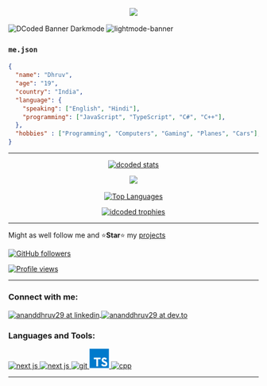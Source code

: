 <!-- SVG Typing Animation  -->
<p align="center"> <img src="https://readme-typing-svg.herokuapp.com?font=Fira+Code&color=9AA6B2&size=32&center=true&vCenter=true&lines=%F0%9F%91%8B+Hi+%2C+I'm+Dhruv"> </p>
<!-- [![Typing SVG]()](https://git.io/typing-svg) -->

![DCoded Banner Darkmode](https://user-images.githubusercontent.com/65074550/156970537-7a5afee0-83cf-4899-877d-bc74879d1a97.gif#gh-dark-mode-only)
![lightmode-banner](https://user-images.githubusercontent.com/65074550/154921132-bce40455-d8e3-4ace-ba59-48855f65e1a5.gif#gh-light-mode-only)

### `me.json`
```json
{
  "name": "Dhruv",
  "age": "19",
  "country": "India",
  "language": {
    "speaking": ["English", "Hindi"],
    "programming": ["JavaScript", "TypeScript", "C#", "C++"],
  },
  "hobbies" : ["Programming", "Computers", "Gaming", "Planes", "Cars"],
}
```

<!-- GitHub Actions : Metrics
<p align="center"><img alt="iDCoded Metrics" src="/github-metrics.svg"></p>
 -->
<!-- GitArtWork  
<p align="center"> <img alt="iDCoded Gitartwork" src="/gitartwork.svg"> </p>
-->

---
<!-- Discord Presence  -->
<!-- <p align="center"> <a href="https://discord.com/users/558680515796795412"> <img alt="Discord Presence" src="https://lanyard.cnrad.dev/api/558680515796795412"/> </a> </p> -->
<!-- [![Discord Presence](https://lanyard.cnrad.dev/api/558680515796795412)](https://discord.com/users/558680515796795412) -->

<!-- My GitHub Stats -->
<p align="center"> <a href="https://github.com/iDCoded"> <img src="https://github-readme-stats.vercel.app/api?username=iDCoded&show_icons=true&theme=onedark&hide_border=true" alt="dcoded stats" /> </a> </p>

<!-- My GitHub Streaks  -->
<p align="center" > <img src="http://github-readme-streak-stats.herokuapp.com?user=iDCoded&theme=onedark&hide_border=true" href="https://github.com/iDCoded"/> </p>
<!-- [![My GitHub Streak](http://github-readme-streak-stats.herokuapp.com?user=iDCoded&theme=nord&hide_border=true)](https://git.io/streak-stats) -->

<!-- Top Language Stats -->
<p align="center"> <a href="https://github.com/iDCoded"> <img src="https://github-readme-stats.vercel.app/api/top-langs/?username=iDCoded&layout=compact&theme=onedark&hide_border=true" alt="Top Languages"> </a> </p>

<!-- My Trophies -->
<p align="center"> <a href='https://github.com/iDCoded'><img src="https://github-profile-trophy.vercel.app/?username=idcoded&theme=onedark&row=2&column=3&no-frame=true" alt="idcoded trophies" /> </a> </p>

<!-- StackOverflow Flair -->
<!-- <p align="center"> <a href="https://stackoverflow.com/users/13818436/dhruv-anand"><img src="https://stackoverflow.com/users/flair/13818436.png?theme=dark" width="208" height="58" alt="profile for Dhruv Anand at Stack Overflow, Q&amp;A for professional and enthusiast programmers" title="profile for Dhruv Anand at Stack Overflow, Q&amp;A for professional and enthusiast programmers"></a> </p> -->

<!-- 
<p align="center"> <a href="https://github.com/iDCoded/D-Pad"> <img src="https://github-readme-stats.vercel.app/api/pin/?username=iDCoded&repo=D-Pad&theme=onedark&hide_border=true" alt="d-pad" /> </a> </p>

<p align="center"> <a href="https://github.com/iDCoded/Pomodoro-App"> <img src="https://github-readme-stats.vercel.app/api/pin/?username=iDCoded&repo=Pomodoro-App&theme=onedark&hide_border=true" alt="pomodoro app"> </a> </p>
-->

---
<!-- Contributions -->
<!-- Isometric Commit Calender -->
<!-- <p align='center'> <a href='https://github.com/iDCoded'><img src='https://metrics.lecoq.io/iDCoded?template=classic&base.activity=0&base.community=0&base.repositories=0&base.metadata=0&isocalendar=1&isocalendar.duration=half-year&config.timezone=Asia%2FKolkata' alt='Isometric Commit Calender'/> </a> </p> -->

<!-- Activity Graph 
[![Dhruv's github activity graph](https://activity-graph.herokuapp.com/graph?username=iDCoded&area=true&hide_border=true&theme=github&bg_color=22272E)](https://github.com/iDCoded)
-->

<p>Might as well follow me and ⭐<b>Star</b>⭐ my <a href='https://github.com/iDCoded?tab=repositories'>projects</a></p>

<a href='https://github.com/iDCoded?tab=followers'><img alt="GitHub followers" src="https://img.shields.io/github/followers/iDCoded?style=for-the-badge"></a>
<!-- GitHub Profile Views -->
<a href="https://github.com/iDCoded"> <img alt="Profile views" src="https://komarev.com/ghpvc/?username=iDCoded&style=social&color=282c34"> </a>

---

<h3 align="left">Connect with me:</h3>
<p align="left">
<!-- <a href="https://twitter.com/ananddhruv295" target="blank"><img align="center" src="https://raw.githubusercontent.com/rahuldkjain/github-profile-readme-generator/master/src/images/icons/Social/twitter.svg" alt="ananddhruv295" height="30" width="40" /></a> -->
 
  <a href='https://www.linkedin.com/in/ananddhruv29'> <img align="center" src="https://img.shields.io/badge/LinkedIn-0077B5?style=for-the-badge&logo=linkedin&logoColor=white" alt="ananddhruv29 at linkedin"/> </a>
  <a href='https://dev.to/ananddhruv295'> <img align="center" src="https://img.shields.io/badge/dev.to-0A0A0A?style=for-the-badge&logo=dev.to&logoColor=white" alt="ananddhruv29 at dev.to"/> </a>
  
</p>


<h3 align="left">Languages and Tools:</h3>
<p align="left"> <a href="https://nextjs.org" target="_blank" rel="noreferrer"> <img src="https://cdn.jsdelivr.net/gh/devicons/devicon@latest/icons/nextjs/nextjs-original.svg" width="40" height="40" alt="next js" /> </a> <a href="https://react.dev" target="_blank" rel="noreferrer"> <img src="https://cdn.jsdelivr.net/gh/devicons/devicon@latest/icons/react/react-original.svg" width="40" height="40" alt="next js" /> </a> <a href="https://git-scm.com/" target="_blank" rel="noreferrer"> <img src="https://www.vectorlogo.zone/logos/git-scm/git-scm-icon.svg" alt="git" width="40" height="40"/> </a>  <a href="https://www.typescriptlang.org/" target="_blank" rel="noreferrer"> <img src="https://raw.githubusercontent.com/devicons/devicon/master/icons/typescript/typescript-original.svg" alt="typescript" width="40" height="40"/> </a> <a href="https://cplusplus.com/" target="_blank" rel="noreferrer"> <img src="https://cdn.jsdelivr.net/gh/devicons/devicon@latest/icons/cplusplus/cplusplus-original.svg" width="40" height="40" alt="cpp" /> </a> </p>
<!-- <a href="https://developer.mozilla.org/en-US/docs/Web/JavaScript" target="_blank" rel="noreferrer"> <img src="https://raw.githubusercontent.com/devicons/devicon/master/icons/javascript/javascript-original.svg" alt="javascript" width="40" height="40"/> </a> -->

---
